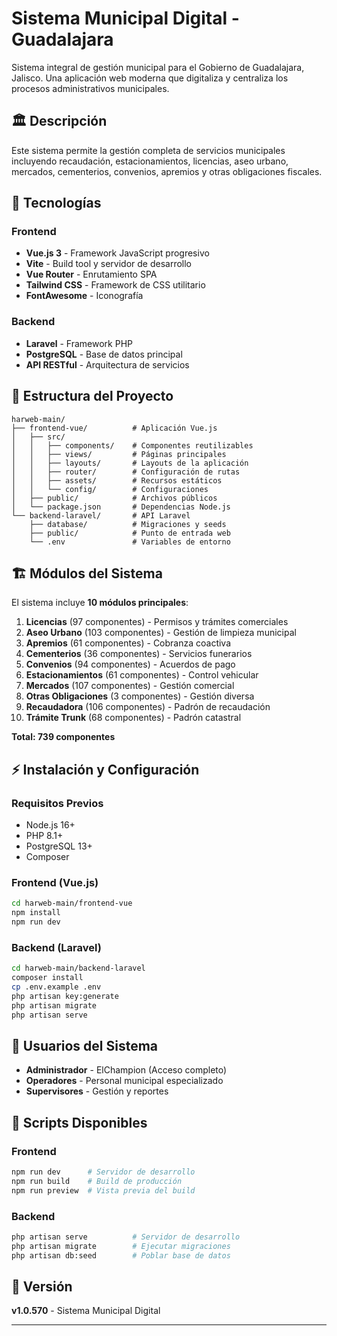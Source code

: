 # Sistema Municipal Digital - Guadalajara

Sistema integral de gestión municipal para el Gobierno de Guadalajara, Jalisco. Una aplicación web moderna que digitaliza y centraliza los procesos administrativos municipales.

## 🏛️ Descripción

Este sistema permite la gestión completa de servicios municipales incluyendo recaudación, estacionamientos, licencias, aseo urbano, mercados, cementerios, convenios, apremios y otras obligaciones fiscales.

## 🚀 Tecnologías

### Frontend
- **Vue.js 3** - Framework JavaScript progresivo
- **Vite** - Build tool y servidor de desarrollo
- **Vue Router** - Enrutamiento SPA
- **Tailwind CSS** - Framework de CSS utilitario
- **FontAwesome** - Iconografía

### Backend
- **Laravel** - Framework PHP
- **PostgreSQL** - Base de datos principal
- **API RESTful** - Arquitectura de servicios

## 📁 Estructura del Proyecto

```
harweb-main/
├── frontend-vue/          # Aplicación Vue.js
│   ├── src/
│   │   ├── components/    # Componentes reutilizables
│   │   ├── views/         # Páginas principales
│   │   ├── layouts/       # Layouts de la aplicación
│   │   ├── router/        # Configuración de rutas
│   │   ├── assets/        # Recursos estáticos
│   │   └── config/        # Configuraciones
│   ├── public/            # Archivos públicos
│   └── package.json       # Dependencias Node.js
└── backend-laravel/       # API Laravel
    ├── database/          # Migraciones y seeds
    ├── public/            # Punto de entrada web
    └── .env               # Variables de entorno
```

## 🏗️ Módulos del Sistema

El sistema incluye **10 módulos principales**:

1. **Licencias** (97 componentes) - Permisos y trámites comerciales
2. **Aseo Urbano** (103 componentes) - Gestión de limpieza municipal
3. **Apremios** (61 componentes) - Cobranza coactiva
4. **Cementerios** (36 componentes) - Servicios funerarios
5. **Convenios** (94 componentes) - Acuerdos de pago
6. **Estacionamientos** (61 componentes) - Control vehicular
7. **Mercados** (107 componentes) - Gestión comercial
8. **Otras Obligaciones** (3 componentes) - Gestión diversa
9. **Recaudadora** (106 componentes) - Padrón de recaudación
10. **Trámite Trunk** (68 componentes) - Padrón catastral

**Total: 739 componentes**

## ⚡ Instalación y Configuración

### Requisitos Previos
- Node.js 16+
- PHP 8.1+
- PostgreSQL 13+
- Composer

### Frontend (Vue.js)
```bash
cd harweb-main/frontend-vue
npm install
npm run dev
```

### Backend (Laravel)
```bash
cd harweb-main/backend-laravel
composer install
cp .env.example .env
php artisan key:generate
php artisan migrate
php artisan serve
```

## 👥 Usuarios del Sistema

- **Administrador** - ElChampion (Acceso completo)
- **Operadores** - Personal municipal especializado
- **Supervisores** - Gestión y reportes

## 🔧 Scripts Disponibles

### Frontend
```bash
npm run dev      # Servidor de desarrollo
npm run build    # Build de producción
npm run preview  # Vista previa del build
```

### Backend
```bash
php artisan serve          # Servidor de desarrollo
php artisan migrate        # Ejecutar migraciones
php artisan db:seed        # Poblar base de datos
```

## 📝 Versión

**v1.0.570** - Sistema Municipal Digital

---
